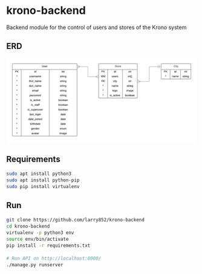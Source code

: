 # krono-backend
 Backend module for the control of users and stores of the Krono system

## ERD
![ERD](doc/ERD.png?raw=true "ERD")

## Requirements

```sh
sudo apt install python3
sudo apt install python-pip
sudo pip install virtualenv
```

## Run
```sh
git clone https://github.com/larry852/krono-backend
cd krono-backend
virtualenv -p python3 env
source env/bin/activate
pip install -r requirements.txt

# Run API on http://localhost:8000/
./manage.py runserver
```